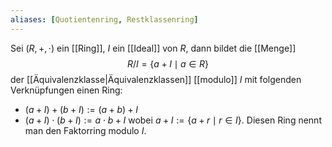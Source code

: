 ```yaml
---
aliases: [Quotientenring, Restklassenring]
---
```

Sei $(R, +, \cdot)$ ein [[Ring]], $I$ ein [[Ideal]] von $R$, dann bildet die [[Menge]] $$R/I = \{a+I \mid a \in R\}$$ der [[Äquivalenzklasse|Äquivalenzklassen]] [[modulo]] $I$ mit folgenden Verknüpfungen einen Ring:
- $(a + I) + (b+I) := (a+b)+I$
- $(a+I)\cdot(b+I):=a\cdot b + I$
wobei $a+I := \{a+r \mid r \in I\}$.
Diesen Ring nennt man den Faktorring modulo $I$.